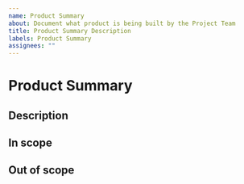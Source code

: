 ```yaml
---
name: Product Summary
about: Document what product is being built by the Project Team
title: Product Summary Description
labels: Product Summary
assignees: ""
---
```


# Product Summary

## Description

<!--

Add a brief summary of the product that your team is building. Not more than 100 words.

-->

## In scope

<!--

List the features and / or functionality that is planned to be included as part of your product launch.

-->

## Out of scope

<!--

List the features and / or functionality that will not be included in the first release of your product.

-->
